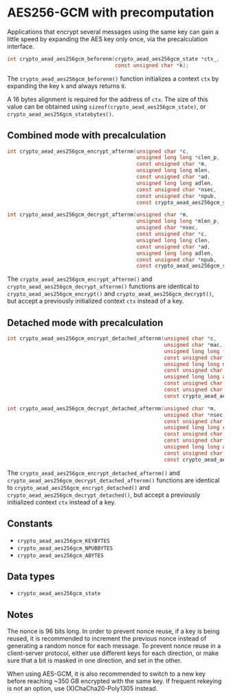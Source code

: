 # AES256-GCM with precomputation

Applications that encrypt several messages using the same key can gain a little
speed by expanding the AES key only once, via the precalculation interface.

```c
int crypto_aead_aes256gcm_beforenm(crypto_aead_aes256gcm_state *ctx_,
                                   const unsigned char *k);
```

The `crypto_aead_aes256gcm_beforenm()` function initializes a context `ctx` by
expanding the key `k` and always returns `0`.

A 16 bytes alignment is required for the address of `ctx`. The size of this
value can be obtained using `sizeof(crypto_aead_aes256gcm_state)`, or
`crypto_aead_aes256gcm_statebytes()`.

## Combined mode with precalculation

```c
int crypto_aead_aes256gcm_encrypt_afternm(unsigned char *c,
                                          unsigned long long *clen_p,
                                          const unsigned char *m,
                                          unsigned long long mlen,
                                          const unsigned char *ad,
                                          unsigned long long adlen,
                                          const unsigned char *nsec,
                                          const unsigned char *npub,
                                          const crypto_aead_aes256gcm_state *ctx_);
```

```c
int crypto_aead_aes256gcm_decrypt_afternm(unsigned char *m,
                                          unsigned long long *mlen_p,
                                          unsigned char *nsec,
                                          const unsigned char *c,
                                          unsigned long long clen,
                                          const unsigned char *ad,
                                          unsigned long long adlen,
                                          const unsigned char *npub,
                                          const crypto_aead_aes256gcm_state *ctx_);
```

The `crypto_aead_aes256gcm_encrypt_afternm()` and
`crypto_aead_aes256gcm_decrypt_afternm()` functions are identical to
`crypto_aead_aes256gcm_encrypt()` and `crypto_aead_aes256gcm_decrypt()`, but
accept a previously initialized context `ctx` instead of a key.

## Detached mode with precalculation

```c
int crypto_aead_aes256gcm_encrypt_detached_afternm(unsigned char *c,
                                                   unsigned char *mac,
                                                   unsigned long long *maclen_p,
                                                   const unsigned char *m,
                                                   unsigned long long mlen,
                                                   const unsigned char *ad,
                                                   unsigned long long adlen,
                                                   const unsigned char *nsec,
                                                   const unsigned char *npub,
                                                   const crypto_aead_aes256gcm_state *ctx_);
```

```c
int crypto_aead_aes256gcm_decrypt_detached_afternm(unsigned char *m,
                                                   unsigned char *nsec,
                                                   const unsigned char *c,
                                                   unsigned long long clen,
                                                   const unsigned char *mac,
                                                   const unsigned char *ad,
                                                   unsigned long long adlen,
                                                   const unsigned char *npub,
                                                   const crypto_aead_aes256gcm_state *ctx_)
```

The `crypto_aead_aes256gcm_encrypt_detached_afternm()` and
`crypto_aead_aes256gcm_decrypt_detached_afternm()` functions are identical to
`crypto_aead_aes256gcm_encrypt_detached()` and
`crypto_aead_aes256gcm_decrypt_detached()`, but accept a previously initialized
context `ctx` instead of a key.

## Constants

* `crypto_aead_aes256gcm_KEYBYTES`
* `crypto_aead_aes256gcm_NPUBBYTES`
* `crypto_aead_aes256gcm_ABYTES`

## Data types

* `crypto_aead_aes256gcm_state`

## Notes

The nonce is 96 bits long. In order to prevent nonce reuse, if a key is being
reused, it is recommended to increment the previous nonce instead of generating
a random nonce for each message. To prevent nonce reuse in a client-server
protocol, either use different keys for each direction, or make sure that a bit
is masked in one direction, and set in the other.

When using AES-GCM, it is also recommended to switch to a new key before
reaching ~350 GB encrypted with the same key. If frequent rekeying is not an
option, use \(X\)ChaCha20-Poly1305 instead.
